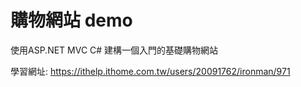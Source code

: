 # 購物網站 demo
 
 使用ASP.NET MVC C# 建構一個入門的基礎購物網站
 
 學習網址: <https://ithelp.ithome.com.tw/users/20091762/ironman/971>
